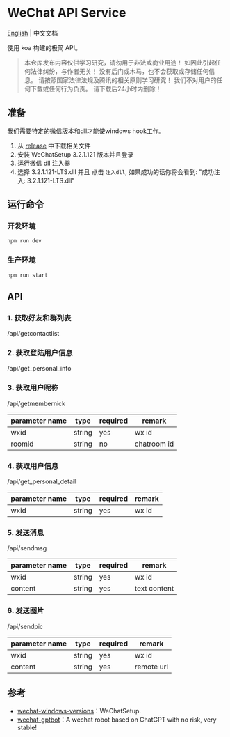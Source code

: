 # WeChat API Service

[English](README-en.md) | 中文文档

使用 koa 构建的极简 API。

> 本仓库发布内容仅供学习研究，请勿用于非法或商业用途！ 如因此引起任何法律纠纷，与作者无关！ 没有后门或木马，也不会获取或存储任何信息。 请按照国家法律法规及腾讯的相关原则学习研究！ 我们不对用户的任何下载或任何行为负责。 请下载后24小时内删除！

## 准备

我们需要特定的微信版本和dll才能使windows hook工作。

1. 从 [release](https://github.com/our-ai-projects/wechat-service/releases/tag/v1.0.0) 中下载相关文件
2. 安装 WeChatSetup 3.2.1.121 版本并且登录
3. 运行微信 dll 注入器
4. 选择 3.2.1.121-LTS.dll 并且 点击 `注入dll`, 如果成功的话你将会看到: "成功注入: 3.2.1.121-LTS.dll"

## 运行命令

### 开发环境

```bash
npm run dev
```

### 生产环境

```bash
npm run start
```

## API

### 1. 获取好友和群列表

/api/getcontactlist

### 2. 获取登陆用户信息

/api/get_personal_info

### 3. 获取用户昵称

/api/getmembernick

| parameter name | type   | required | remark      |
| -------------- | ------ | -------- | ----------- |
| wxid           | string | yes      | wx id       |
| roomid         | string | no       | chatroom id |

### 4. 获取用户信息

/api/get_personal_detail

| parameter name | type   | required | remark |
| -------------- | ------ | -------- | ------ |
| wxid           | string | yes      | wx id  |

### 5. 发送消息

/api/sendmsg

| parameter name | type   | required | remark      |
| -------------- | ------ | -------- | ----------- |
| wxid           | string | yes      | wx id       |
| content         | string | yes    | text content |

### 6. 发送图片

/api/sendpic

| parameter name | type   | required | remark      |
| -------------- | ------ | -------- | ----------- |
| wxid           | string | yes      | wx id       |
| content         | string | yes    | remote url |

## 参考 

* [wechat-windows-versions](https://github.com/tom-snow/wechat-windows-versions/releases)：WeChatSetup.
* [wechat-gptbot](https://github.com/iuiaoin/wechat-gptbot)：A wechat robot based on ChatGPT with no risk, very stable! 
